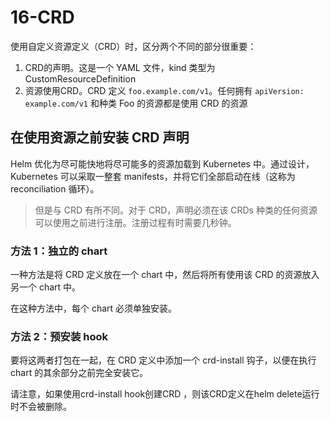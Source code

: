 # 16-CRD

使用自定义资源定义（CRD）时，区分两个不同的部分很重要：

1. CRD的声明。这是一个 YAML 文件，kind 类型为 CustomResourceDefinition
2. 资源使用CRD。CRD 定义 `foo.example.com/v1`。任何拥有 `apiVersion: example.com/v1` 和种类 Foo 的资源都是使用 CRD 的资源

## 在使用资源之前安装 CRD 声明

Helm 优化为尽可能快地将尽可能多的资源加载到 Kubernetes 中。通过设计，Kubernetes 可以采取一整套 manifests，并将它们全部启动在线（这称为 reconciliation 循环）。

> 但是与 CRD 有所不同。对于 CRD，声明必须在该 CRDs 种类的任何资源可以使用之前进行注册。注册过程有时需要几秒钟。

### 方法 1：独立的 chart

一种方法是将 CRD 定义放在一个 chart 中，然后将所有使用该 CRD 的资源放入另一个 chart 中。

在这种方法中，每个 chart 必须单独安装。

### 方法 2：预安装 hook

要将这两者打包在一起，在 CRD 定义中添加一个 crd-install 钩子，以便在执行 chart 的其余部分之前完全安装它。

请注意，如果使用crd-install hook创建CRD ，则该CRD定义在helm delete运行时不会被删除。
